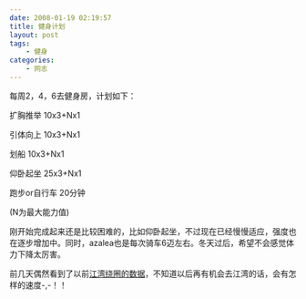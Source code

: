 ```yaml
---
date: 2008-01-19 02:19:57
title: 健身计划
layout: post
tags:
    - 健身
categories:
    - 网志
---
```

每周2，4，6去健身房，计划如下：

扩胸推举 10x3+Nx1

引体向上 10x3+Nx1

划船 10x3+Nx1

仰卧起坐 25x3+Nx1

跑步or自行车 20分钟

(N为最大能力值)

刚开始完成起来还是比较困难的，比如仰卧起坐，不过现在已经慢慢适应，强度也在逐步增加中。同时，azalea也是每次骑车6迈左右。冬天过后，希望不会感觉体力下降太厉害。

前几天偶然看到了以前<a href="http://ztpala.com/2007/data-about-jiangwan/">江湾绕圈的数据</a>，不知道以后再有机会去江湾的话，会有怎样的速度-,-！！